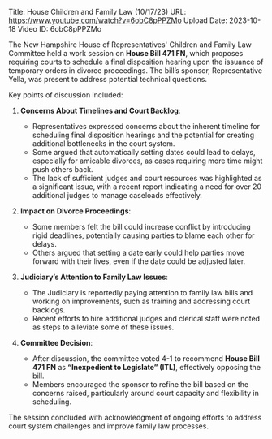Title: House Children and Family Law (10/17/23)
URL: https://www.youtube.com/watch?v=6obC8pPPZMo
Upload Date: 2023-10-18
Video ID: 6obC8pPPZMo

The New Hampshire House of Representatives' Children and Family Law Committee held a work session on **House Bill 471 FN**, which proposes requiring courts to schedule a final disposition hearing upon the issuance of temporary orders in divorce proceedings. The bill’s sponsor, Representative Yella, was present to address potential technical questions. 

Key points of discussion included:

1. **Concerns About Timelines and Court Backlog**:  
   - Representatives expressed concerns about the inherent timeline for scheduling final disposition hearings and the potential for creating additional bottlenecks in the court system.  
   - Some argued that automatically setting dates could lead to delays, especially for amicable divorces, as cases requiring more time might push others back.  
   - The lack of sufficient judges and court resources was highlighted as a significant issue, with a recent report indicating a need for over 20 additional judges to manage caseloads effectively.

2. **Impact on Divorce Proceedings**:  
   - Some members felt the bill could increase conflict by introducing rigid deadlines, potentially causing parties to blame each other for delays.  
   - Others argued that setting a date early could help parties move forward with their lives, even if the date could be adjusted later.

3. **Judiciary’s Attention to Family Law Issues**:  
   - The Judiciary is reportedly paying attention to family law bills and working on improvements, such as training and addressing court backlogs.  
   - Recent efforts to hire additional judges and clerical staff were noted as steps to alleviate some of these issues.

4. **Committee Decision**:  
   - After discussion, the committee voted 4-1 to recommend **House Bill 471 FN** as **“Inexpedient to Legislate” (ITL)**, effectively opposing the bill.  
   - Members encouraged the sponsor to refine the bill based on the concerns raised, particularly around court capacity and flexibility in scheduling.

The session concluded with acknowledgment of ongoing efforts to address court system challenges and improve family law processes.